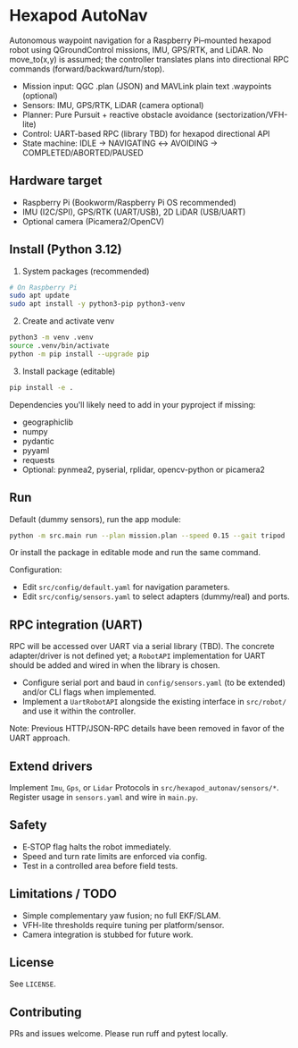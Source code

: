 # Hexapod AutoNav

Autonomous waypoint navigation for a Raspberry Pi–mounted hexapod robot using QGroundControl missions, IMU, GPS/RTK, and LiDAR. No move_to(x,y) is assumed; the controller translates plans into directional RPC commands (forward/backward/turn/stop).

-   Mission input: QGC .plan (JSON) and MAVLink plain text .waypoints (optional)
-   Sensors: IMU, GPS/RTK, LiDAR (camera optional)
-   Planner: Pure Pursuit + reactive obstacle avoidance (sectorization/VFH-lite)
-   Control: UART-based RPC (library TBD) for hexapod directional API
-   State machine: IDLE → NAVIGATING ↔ AVOIDING → COMPLETED/ABORTED/PAUSED

## Hardware target

-   Raspberry Pi (Bookworm/Raspberry Pi OS recommended)
-   IMU (I2C/SPI), GPS/RTK (UART/USB), 2D LiDAR (USB/UART)
-   Optional camera (Picamera2/OpenCV)

## Install (Python 3.12)

1. System packages (recommended)

```bash
# On Raspberry Pi
sudo apt update
sudo apt install -y python3-pip python3-venv
```

2. Create and activate venv

```bash
python3 -m venv .venv
source .venv/bin/activate
python -m pip install --upgrade pip
```

3. Install package (editable)

```bash
pip install -e .
```

Dependencies you'll likely need to add in your pyproject if missing:

-   geographiclib
-   numpy
-   pydantic
-   pyyaml
-   requests
-   Optional: pynmea2, pyserial, rplidar, opencv-python or picamera2

## Run

Default (dummy sensors), run the app module:

```bash
python -m src.main run --plan mission.plan --speed 0.15 --gait tripod
```

Or install the package in editable mode and run the same command.

Configuration:

-   Edit `src/config/default.yaml` for navigation parameters.
-   Edit `src/config/sensors.yaml` to select adapters (dummy/real) and ports.

## RPC integration (UART)

RPC will be accessed over UART via a serial library (TBD). The concrete adapter/driver is not defined yet; a `RobotAPI` implementation for UART should be added and wired in when the library is chosen.

-   Configure serial port and baud in `config/sensors.yaml` (to be extended) and/or CLI flags when implemented.
-   Implement a `UartRobotAPI` alongside the existing interface in `src/robot/` and use it within the controller.

Note: Previous HTTP/JSON-RPC details have been removed in favor of the UART approach.

## Extend drivers

Implement `Imu`, `Gps`, or `Lidar` Protocols in `src/hexapod_autonav/sensors/*`. Register usage in `sensors.yaml` and wire in `main.py`.

## Safety

-   E‑STOP flag halts the robot immediately.
-   Speed and turn rate limits are enforced via config.
-   Test in a controlled area before field tests.

## Limitations / TODO

-   Simple complementary yaw fusion; no full EKF/SLAM.
-   VFH-lite thresholds require tuning per platform/sensor.
-   Camera integration is stubbed for future work.

## License

See `LICENSE`.

## Contributing

PRs and issues welcome. Please run ruff and pytest locally.
